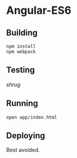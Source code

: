 # Angular-ES6

## Building

```
npm install
npm webpack
```

## Testing

*shrug*

## Running

```
open app/index.html
```

## Deploying

Best avoided.
